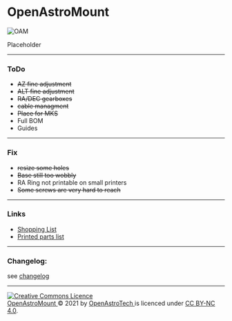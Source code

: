 # OpenAstroMount

![OAM](https://i.imgur.com/PZhilXn.jpeg)

Placeholder


---
### ToDo
- ~~AZ fine adjustment~~
- ~~ALT fine adjustment~~
- ~~RA/DEC gearboxes~~
- ~~cable managment~~
- ~~Place for MKS~~
- Full BOM
- Guides

---
### Fix
- ~~resize some holes~~
- ~~Base still too wobbly~~
- RA Ring not printable on small printers
- ~~Some screws are very hard to reach~~
---
### Links
- [Shopping List](https://docs.google.com/spreadsheets/d/11bVmNJqMsgxGibqhDkgMZYvdXtIfOjpVwsbMoQk8eRM/edit?usp=sharing)
- [Printed parts list](https://docs.google.com/spreadsheets/d/1Y-b5y6xR6_xKHy6ZGzY7_cjVsc-U0AEJJASNaPWRuvU/edit?usp=sharing)

---
### Changelog:

see [changelog](https://github.com/OpenAstroTech/OpenAstroMount/blob/master/changelog.md)

---

<a rel="license" href="http://creativecommons.org/licenses/by-nc/4.0/"><img alt="Creative Commons Licence" style="border-width:0" src="https://i.creativecommons.org/l/by-nc/4.0/88x31.png" /></a><br /> <a href="https://github.com/OpenAstroTech/OpenAstroMount"> OpenAstroMount </a> &copy; 2021 by <a href="https://github.com/OpenAstroTech">OpenAstroTech </a> is licenced under <a rel="license" href="http://creativecommons.org/licenses/by-nc/4.0/">CC BY-NC 4.0</a>.